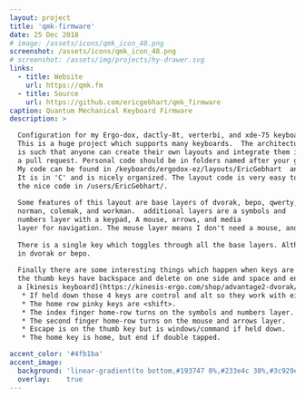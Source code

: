 ```yaml
---
layout: project
title: 'qmk-firmware'
date: 25 Dec 2018
# image: /assets/icons/qmk_icon_48.png
screenshot: /assets/icons/qmk_icon_48.png
# screenshot: /assets/img/projects/hy-drawer.svg
links:
  - title: Website
    url: https://qmk.fm 
  - title: Source
    url: https://github.com/ericgebhart/qmk_firmware
caption: Quantum Mechanical Keyboard Firmware
description: >

  Configuration for my Ergo-dox, dactly-8t, verterbi, and xde-75 keyboards.
  This is a huge project which supports many keyboards.  The architecture of the project
  is such that anyone can create their own layouts and integrate them into the project with
  a pull request. Personal code should be in folders named after your github account.
  My code can be found in /keyboards/ergodox-ez/layouts/EricGebhart  and in /users/EricGebhart.
  It is in 'C' and is nicely organized. The layout code is very easy to read, all because of
  the nice code in /users/EricGebhart/.
  
  Some features of this layout are base layers of dvorak, bepo, qwerty,
  norman, colemak, and workman.  additional layers are a symbols and
  numbers layer with a keypad, A mouse, arrows, and media
  layer for navigation. The mouse layer means I don't need a mouse, and it works great.
  
  There is a single key which toggles through all the base layers. Although I usually leave it
  in dvorak or bepo.
  
  Finally there are some interesting things which happen when keys are held down.
  the thumb keys have backspace and delete on one side and space and enter on the other like
  a [kinesis keyboard](https://kinesis-ergo.com/shop/advantage2-dvorak/). 
   * If held down those 4 keys are control and alt so they work with either hand. 
   * The home row pinky keys are <shift>.
   * The index finger home-row turns on the symbols and numbers layer.
   * The second finger home-row turns on the mouse and arrows layer.
   * Escape is on the thumb key but is windows/command if held down.
   * The home key is home, but end if double tapped.

accent_color: '#4fb1ba'
accent_image:
  background: 'linear-gradient(to bottom,#193747 0%,#233e4c 30%,#3c929e 50%,#d5d5d4 70%,#cdccc8 100%)'
  overlay:    true
---
```


